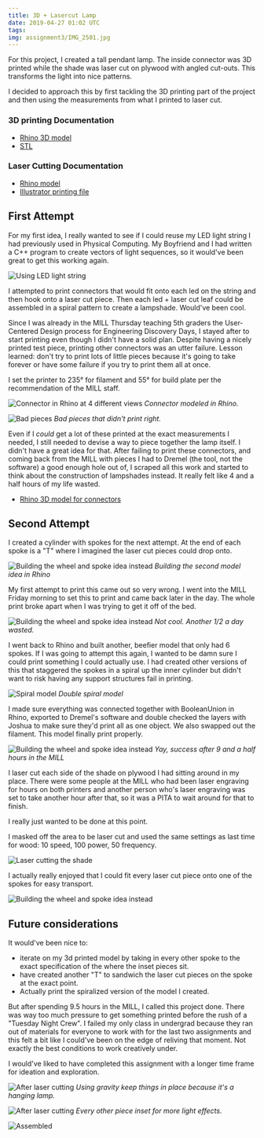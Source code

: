 ```yaml
---
title: 3D + Lasercut Lamp
date: 2019-04-27 01:02 UTC
tags:
img: assignment3/IMG_2501.jpg
---
```


For this project, I created a tall pendant lamp. The inside connector was 3D printed while the shade was laser cut on plywood with angled cut-outs. This transforms the light into nice patterns.

I decided to approach this by first tackling the 3D printing part of the project and then using the measurements from what I printed to laser cut.

### 3D printing Documentation

- [Rhino 3D model](http://klare.io/hcde598/documentation/lamp/2wheel.3dm)
- [STL](http://klare.io/hcde598/documentation/lamp/2wheel.3dm)

### Laser Cutting Documentation

- [Rhino model](http://klare.io/hcde598/documentation/lamp/wood.3dm)
- [Illustrator printing file](http://klare.io/hcde598/documentation/lamp/wood.AI)

## First Attempt

For my first idea, I really wanted to see if I could reuse my LED light string I had previously used in Physical Computing. My Boyfriend and I had written a C++ program to create vectors of light sequences, so it would've been great to get this working again.

![Using LED light string](assignment3/IMG_2465.JPG)

I attempted to print connectors that would fit onto each led on the string and then hook onto a laser cut piece. Then each led + laser cut leaf could be assembled in a spiral pattern to create a lampshade. Would've been cool.

Since I was already in the MILL Thursday teaching 5th graders the User-Centered Design process for Engineering Discovery Days, I stayed after to start printing even though I didn't have a solid plan. Despite having a nicely printed test piece, printing other connectors was an utter failure. Lesson learned: don't try to print lots of little pieces because it's going to take forever or have some failure if you try to print them all at once.

I set the printer to 235° for filament and 55° for build plate per the recommendation of the MILL staff.

![Connector in Rhino at 4 different views](assignment3/connector.png)
_Connector modeled in Rhino._

![Bad pieces](assignment3/IMG_2498.JPG)
_Bad pieces that didn't print right._

Even if I _could_ get a lot of these printed at the exact measurements I needed, I still needed to devise a way to piece together the lamp itself. I didn't have a great idea for that. After failing to print these connectors, and coming back from the MILL with pieces I had to Dremel (the tool, not the software) a good enough hole out of, I scraped all this work and started to think about the construction of lampshades instead. It really felt like 4 and a half hours of my life wasted.

- [Rhino 3D model for connectors](http://klare.io/hcde598/documentation/lamp/lamp-connector.3dm)

## Second Attempt

I created a cylinder with spokes for the next attempt. At the end of each spoke is a "T" where I imagined the laser cut pieces could drop onto.

![Building the wheel and spoke idea instead](assignment3/wheel.png)
_Building the second model idea in Rhino_

My first attempt to print this came out so very wrong. I went into the MILL Friday morning to set this to print and came back later in the day. The whole print broke apart when I was trying to get it off of the bed.

![Building the wheel and spoke idea instead](assignment3/IMG_2484.JPG)
_Not cool. Another 1/2 a day wasted._

I went back to Rhino and built another, beefier model that only had 6 spokes. If I was going to attempt this again, I wanted to be damn sure I could print something I could actually use.
I had created other versions of this that staggered the spokes in a spiral up the inner cylinder but didn't want to risk having any support structures fail in printing.

![Spiral model](assignment3/spiral.png)
_Double spiral model_

I made sure everything was connected together with BooleanUnion in Rhino, exported to Dremel's software and double checked the layers with Joshua to make sure they'd print all as one object. We also swapped out the filament. This model finally print properly.

![Building the wheel and spoke idea instead](assignment3/IMG_2491.JPG)
_Yay, success after 9 and a half hours in the MILL <i class="em em-upside_down_face"></i>_

I laser cut each side of the shade on plywood I had sitting around in my place. There were some people at the MILL who had been laser engraving for hours on both printers and another person who's laser engraving was set to take another hour after that, so it was a PITA to wait around for that to finish.

I really just wanted to be done at this point.

I masked off the area to be laser cut and used the same settings as last time for wood: 10 speed, 100 power, 50 frequency.

![Laser cutting the shade](assignment3/laser-gif.gif)

I actually really enjoyed that I could fit every laser cut piece onto one of the spokes for easy transport.

![Building the wheel and spoke idea instead](assignment3/IMG_2497.JPG)

## Future considerations

It would've been nice to:

- iterate on my 3d printed model by taking in every other spoke to the exact specification of the where the inset pieces sit.
- have created another "T" to sandwich the laser cut pieces on the spoke at the exact point.
- Actually print the spiralized version of the model I created.

But after spending 9.5 hours in the MILL, I called this project done. There was way too much pressure to get something printed before the rush of a "Tuesday Night Crew". I failed my only class in undergrad because they ran out of materials for everyone to work with for the last two assignments and this felt a bit like I could've been on the edge of reliving that moment. Not exactly the best conditions to work creatively under.

I would've liked to have completed this assignment with a longer time frame for ideation and exploration.

![After laser cutting](assignment3/IMG_2494.jpg)
_Using gravity keep things in place because it's a hanging lamp._

![After laser cutting](assignment3/IMG_2496.JPG)
_Every other piece inset for more light effects._

![Assembled](assignment3/IMG_2502.jpg)
